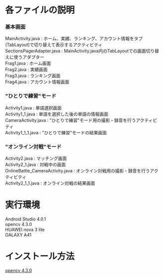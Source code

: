 # 各ファイルの説明
### 基本画面
MainActivity.java : ホーム、実績、ランキング、アカウント情報をタブ(TabLayout)で切り替えて表示するアクティビティ  
SectionsPagerAdapter.java : MainActivity.java内のTabLayoutでの画面切り替えに使うアダプター  
Frag1.java : ホーム画面  
Frag2.java : 実績画面  
Frag3.java : ランキング画面  
Frag4.java : アカウント情報画面  
### "ひとりで練習"モード
Activity1.java : 単語選択画面  
Activity1_1.java : 単語を選択した後の単語の情報画面  
CameraActivity.java : "ひとりで練習"モード用の撮影・録音を行うアクティビティ  
Activity1_1_1.java : "ひとりで練習"モードの結果画面  
### "オンライン対戦"モード
Activity2.java : マッチング画面  
Activity2_1.java : 対戦中の画面  
OnlineBattle_CameraActivity.java : オンライン対戦用の撮影・録音を行うアクティビティ  
Activity2_1_1.java : オンライン対戦の結果画面  

# 実行環境
Android Studio 4.0.1  
opencv 4.3.0  
HUAWEI nova 3 lite  
GALAXY A41  

# インストール方法  
[opencv 4.3.0](https://sourceforge.net/projects/opencvlibrary/files/4.3.0/opencv-4.3.0-android-sdk.zip/download)  
